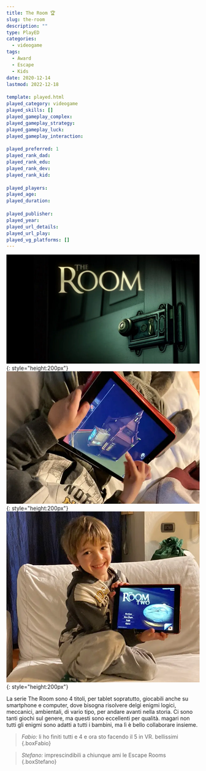 ```yaml
---
title: The Room 🏆
slug: the-room
description: ""
type: PlayED
categories:
  - videogame
tags:
  - Award
  - Escape
  - Kids
date: 2020-12-14
lastmod: 2022-12-18

template: played.html
played_category: videogame
played_skills: []
played_gameplay_complex:
played_gameplay_strategy:
played_gameplay_luck:
played_gameplay_interaction:

played_preferred: 1
played_rank_dad: 
played_rank_edu:
played_rank_dev:
played_rank_kid: 

played_players: 
played_age: 
played_duration: 

played_publisher: 
played_year: 
played_url_details: 
played_url_play: 
played_vg_platforms: []
---
```


![](img/the_room.webp){: style="height:200px"}
![](img/the_room_gioco.webp){: style="height:200px"}
![](img/the_room_bruno.webp){: style="height:200px"}

La serie The Room sono 4 titoli, per tablet sopratutto, giocabili anche su smartphone e computer, dove bisogna risolvere delgi enigmi logici, meccanici, ambientali, di vario tipo, per andare avanti nella storia.
Ci sono tanti giochi sul genere, ma questi sono eccellenti per qualità.
magari non tutti gli enigmi sono adatti a tutti i bambini, ma lì è bello collaborare insieme.


> *Fabio:* li ho finiti tutti e 4 e ora sto facendo il 5 in VR. bellissimi
{.boxFabio}

> *Stefano:* imprescindibili a chiunque ami le Escape Rooms
{.boxStefano}
